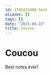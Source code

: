 ```yaml
---
id: 1745433468-test
aliases: []
tags: []
date: "2025-04-23"
title: Coucou
---
```


# Coucou 

Best notes ever!

